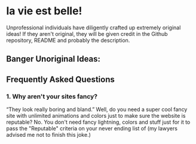 # la vie est belle!
Unprofessional individuals have diligently crafted up extremely original ideas! If they aren't original, they will be given credit in the Github repository, README and probably the description.

## Banger Unoriginal Ideas:

## Frequently Asked Questions
### 1. Why aren't your sites fancy?
“They look really boring and bland.” Well, do you need a super cool fancy site with unlimited animations and colors just to make sure the website is reputable? No. You don't need fancy lightning, colors and stuff just for it to pass the "Reputable" criteria on your never ending list of (my lawyers advised me not to finish this joke.)
